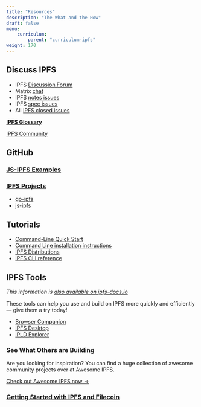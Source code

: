 ```yaml
---
title: "Resources"
description: "The What and the How"
draft: false
menu:
    curriculum:
        parent: "curriculum-ipfs"
weight: 170
---
```


## Discuss IPFS
* IPFS [Discussion Forum](https://discuss.ipfs.io/)
* Matrix [chat](https://matrix.to/#/#lobby:ipfs.io)
* IPFS [notes issues](https://github.com/ipfs/notes/issues)
* IPFS [spec issues](https://github.com/ipfs/specs/issues)
* All [IPFS closed issues](https://github.com/ipfs/ipfs/issues?q=is%3Aissue+is%3Aclosed)


**[IPFS Glossary](https://docs.ipfs.io/concepts/glossary/)**

[IPFS Community](https://docs.ipfs.io/community/#community)

## GitHub

### [JS-IPFS Examples](https://github.com/ipfs-examples)

### [IPFS Projects](https://github.com/ipfs)
* [go-ipfs](https://github.com/ipfs/go-ipfs)
* [js-ipfs](https://github.com/ipfs/js-ipfs)

## Tutorials

* [Command-Line Quick Start](https://docs.ipfs.io/how-to/command-line-quick-start/#prerequisites)
* [Command Line installation instructions](https://docs.ipfs.io/install/command-line/#system-requirements)
* [IPFS Distributions](https://dist.ipfs.io/#go-ipfs)
* [IPFS CLI reference](https://docs.ipfs.io/reference/cli/#ipfs)

## IPFS Tools
_This information is [also available on ipfs-docs.io](https://docs.ipfs.io/)_

These tools can help you use and build on IPFS more quickly and efficiently — give them a try today!

* [Browser Companion](https://github.com/ipfs-shipyard/ipfs-companion)
* [IPFS Desktop](https://github.com/ipfs-shipyard/ipfs-desktop)
* [IPLD Explorer](https://explore.ipld.io/)


### See What Others are Building

Are you looking for inspiration? You can find a huge collection of awesome community projects over at Awesome IPFS.

[Check out Awesome IPFS now →](https://awesome.ipfs.io/)

### [Getting Started with IPFS and Filecoin](https://protocollabs.notion.site/Getting-started-with-IPFS-Filecoin-173c73d4d8d64765a42058594bc46bb7)

<!--
##IPFS Glossary Does this exist?-->